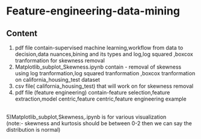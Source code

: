 # Feature-engineering-data-mining
## Content  <br />
1) pdf file contain-supervised machine learning,workflow from data to decision,data nuances,bining and its types and log,log squared ,boxcox tranformation for skewness removal  <br />
2) Matplotlib_subplot_Skewness.ipynb contain - removal of skewness using  log tranformation,log squared tranformation ,boxcox tranformation on california_housing_test dataset  <br />
3) csv file( california_housing_test) that will work on for skewness removal <br /> 
4) pdf file (feature engineering) contain-feature selection,feature extraction,model centric,feature centric,feature engineering example
<br /> 
5)Matplotlib_subplot,Skewness,.ipynb is for various visualization <br /> 
(note:- skewness and kurtosis should be between 0-2 then we can say the distribution is normal)  
